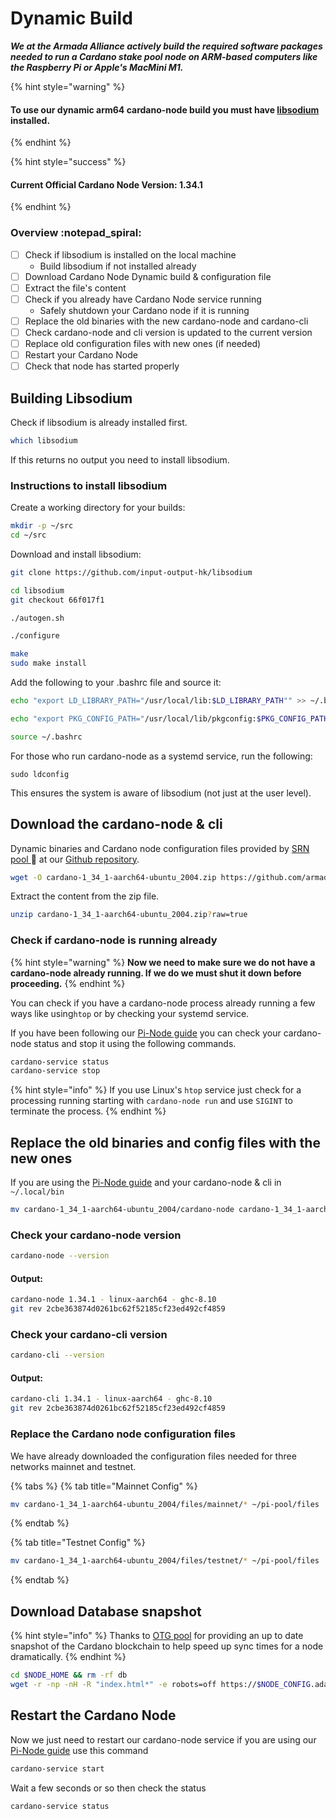 # Dynamic Build

_**We at the Armada Alliance actively build the required software packages needed to run a Cardano stake pool node on ARM-based computers like the Raspberry Pi or Apple's MacMini M1.**_

{% hint style="warning" %}
#### To use our dynamic arm64 cardano-node build you must have [libsodium](https://github.com/input-output-hk/libsodium) installed.
{% endhint %}

{% hint style="success" %}
#### Current Official Cardano Node Version: 1.34.1
{% endhint %}

### Overview :notepad\_spiral:

* [ ] Check if libsodium is installed on the local machine
  * Build libsodium if not installed already
* [ ] Download Cardano Node Dynamic build & configuration file
* [ ] Extract the file's content
* [ ] Check if you already have Cardano Node service running
  * Safely shutdown your Cardano node if it is running
* [ ] Replace the old binaries with the new cardano-node and cardano-cli
* [ ] Check cardano-node and cli version is updated to the current version
* [ ] Replace old configuration files with new ones (if needed)
* [ ] Restart your Cardano Node
* [ ] Check that node has started properly

## Building Libsodium

Check if libsodium is already installed first.

```bash
which libsodium
```

If this returns no output you need to install libsodium.

### Instructions to install libsodium

Create a working directory for your builds:

```bash
mkdir -p ~/src
cd ~/src
```

Download and install libsodium:

```bash
git clone https://github.com/input-output-hk/libsodium
```

```bash
cd libsodium
git checkout 66f017f1
```

```bash
./autogen.sh
```

```bash
./configure
```

```bash
make
sudo make install
```

Add the following to your .bashrc file and source it:

```bash
echo "export LD_LIBRARY_PATH="/usr/local/lib:$LD_LIBRARY_PATH"" >> ~/.bashrc

echo "export PKG_CONFIG_PATH="/usr/local/lib/pkgconfig:$PKG_CONFIG_PATH"" >> ~/.bashrc

source ~/.bashrc
```

For those who run cardano-node as a systemd service, run the following:

```
sudo ldconfig
```

This ensures the system is aware of libsodium (not just at the user level).

## Download the cardano-node & cli

Dynamic binaries and Cardano node configuration files provided by [SRN pool ](https://armada-alliance.com/stake-pools/cc1b1c03798884c636703443a23b8d9e827d6c0417921600394198a0):pray: at our [Github repository](https://github.com/armada-alliance/cardano-node-binaries).

```bash
wget -O cardano-1_34_1-aarch64-ubuntu_2004.zip https://github.com/armada-alliance/cardano-node-binaries/blob/main/dynamic-binaries/1.34.1/cardano-1_34_1-aarch64-ubuntu_2004.zip?raw=true
```

Extract the content from the zip file.

```bash
unzip cardano-1_34_1-aarch64-ubuntu_2004.zip?raw=true
```

### Check if cardano-node is running already

{% hint style="warning" %}
**Now we need to make sure we do not have a cardano-node already running. If we do we must shut it down before proceeding.**
{% endhint %}

You can check if you have a cardano-node process already running a few ways like using`htop` or by checking your systemd service.

If you have been following our [Pi-Node guide](../pi-pool-tutorial/) you can check your cardano-node status and stop it using the following commands.

```bash
cardano-service status
cardano-service stop
```

{% hint style="info" %}
If you use Linux's `htop` service just check for a processing running starting with `cardano-node run` and use `SIGINT` to terminate the process.
{% endhint %}

## Replace the old binaries and config files with the new ones

If you are using the [Pi-Node guide](../pi-pool-tutorial/) and your cardano-node & cli in `~/.local/bin`

```bash
mv cardano-1_34_1-aarch64-ubuntu_2004/cardano-node cardano-1_34_1-aarch64-ubuntu_2004/cardano-cli ~/.local/bin
```

### Check your cardano-node version

```bash
cardano-node --version
```

#### Output:

```bash
cardano-node 1.34.1 - linux-aarch64 - ghc-8.10
git rev 2cbe363874d0261bc62f52185cf23ed492cf4859
```

### Check your cardano-cli version

```bash
cardano-cli --version
```

#### Output:

```bash
cardano-cli 1.34.1 - linux-aarch64 - ghc-8.10
git rev 2cbe363874d0261bc62f52185cf23ed492cf4859
```

### Replace the Cardano node configuration files

We have already downloaded the configuration files needed for three networks mainnet and testnet.

{% tabs %}
{% tab title="Mainnet Config" %}
```bash
mv cardano-1_34_1-aarch64-ubuntu_2004/files/mainnet/* ~/pi-pool/files
```
{% endtab %}

{% tab title="Testnet Config" %}
```bash
mv cardano-1_34_1-aarch64-ubuntu_2004/files/testnet/* ~/pi-pool/files
```
{% endtab %}

## Download Database snapshot

{% hint style="info" %}
Thanks to [OTG pool](https://armada-alliance.com/stake-pools/c825168836c5bf850dec38567eb4771c2e03eea28658ff291df768ae) for providing an up to date  snapshot of the Cardano blockchain to help speed up sync times for a node dramatically.
{% endhint %}

```bash
cd $NODE_HOME && rm -rf db
wget -r -np -nH -R "index.html*" -e robots=off https://$NODE_CONFIG.adamantium.online/db/
```

## Restart the Cardano Node

Now we just need to restart our cardano-node service if you are using our [Pi-Node guide](../pi-pool-tutorial/) use this command

```bash
cardano-service start
```

Wait a few seconds or so then check the status

```bash
cardano-service status
```
